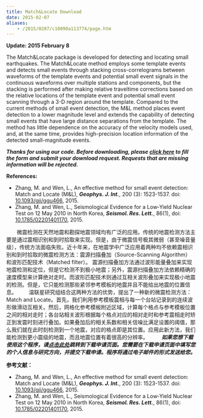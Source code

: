 ```yaml
---
title: Match&Locate Download
date: 2015-02-07
aliases:
    - /2015/0207/c10090a113774/page.htm
---
```


**Update: 2015 February 8**

The Match&Locate package is developed for detecting and locating small earthquakes. The Match&Locate method employs some template events and detects small events through stacking cross-correlograms between waveforms of the template events and potential small event signals in the continuous waveforms over multiple stations and components, but the stacking is performed after making relative traveltime corrections based on the relative locations of the template event and potential small event scanning through a 3-D region around the template. Compared to the current methods of small event detection, the M&L method places event detection to a lower magnitude level and extends the capability of detecting small events that have large distance separations from the template. The method has little dependence on the accuracy of the velocity models used, and, at the same time, provides high-precision location information of the detected small-magnitude events.

***Thanks for using our code. Before downloading, please [click here](http://222.195.83.195/wen/codes/matchlocate/) to fill the form and submit your download request. Requests that are missing information will be rejected.***

**References:**

- Zhang, M. and Wen, L., An effective method for small event detection: Match and Locate (M&L), ***Geophys. J. Int.***, 200 (3): 1523-1537. doi: [10.1093/gji/ggu466](http://dx.doi.org/10.1093/gji/ggu466), 2015.
- Zhang, M. and Wen, L., Seismological Evidence for a Low‐Yield Nuclear Test on 12 May 2010 in North Korea, ***Seismol. Res. Lett.***, 86(1), doi: [10.1785/02201401170](http://dx.doi.org/10.1785/02201401170), 2015.


　　微震检测在天然地震和勘探地震领域均有广泛的应用。传统的地震检测方法主要是通过震相识别和到时拾取来实现。但是，由于微震信号极其微弱（甚至噪音量级），传统方法面临失败。近十年来，在地震学中广泛应用着两种均不依赖震相识别和到时拾取的微震检测方法：震源扫描叠加（Source-Scanning Algorithm）和波形匹配技术（Matched filter）。 震源扫描叠加方法通过波形能量叠加来实现地震检测和定位，但是它检测不到极小地震；另外，震源扫描叠加方法依赖精确的速度模型来计算绝对走时。而波形匹配技术则通过互相关波形叠加来实现极小地震的检测。但是，它只能检测那些紧邻参考模板的地震并且不能给出地震的位置信息。
　　温联星研究组结合这两种方法的优势，提出了一种新的微震检测方法：Match and Locate。首先，我们利用参考模板震相与每一个台站记录到的连续波形做滑动互相关。然后，网格化参考模板附近区域，计算每个格点与参考模板位置之间的相对走时；各台站相关波形根据每个格点对应的相对走时和参考震相走时矫正到发震时刻进行叠加。如果叠加后的相关系数和相关信噪比满足设置的阈值，那么我们就在此时刻检测到一个地震，对应的格点即是其位置。应用此新方法，我们能检测到更小震级的地震，而且地震位置有着很高的分辨率。
　　
***如果您想下载使用这个程序，请[点击此处](http://222.195.83.195/wen/codes/matchlocate/)跳转到下载申请页面。您需要在下载申请页面中填写您的个人信息与研究方向，并提交下载申请。程序将通过电子邮件的形式发送给您。***

**参考文献：**

- Zhang, M. and Wen, L., An effective method for small event detection: Match and Locate (M&L), ***Geophys. J. Int.***, 200 (3): 1523-1537. doi: [10.1093/gji/ggu466](http://dx.doi.org/10.1093/gji/ggu466), 2015.
- Zhang, M. and Wen, L., Seismological Evidence for a Low‐Yield Nuclear Test on 12 May 2010 in North Korea, ***Seismol. Res. Lett.***, 86(1), doi: [10.1785/02201401170](http://dx.doi.org/10.1785/02201401170), 2015.
